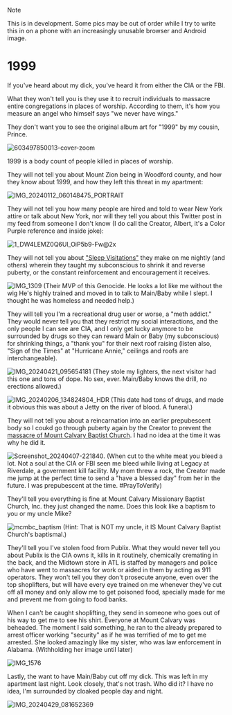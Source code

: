 > [!NOTE]
> This is in development. Some pics may be out of order while I try to write this in on a phone with an increasingly unusable browser and Android image.

# 1999
If you've heard about my dick, you've heard it from either the CIA or the FBI.

What they won't tell you is they use it to recruit individuals to massacre entire congregations in places of worship. According to them, it's how you measure an angel who himself says "we never have wings."

They don't want you to see the original album art for "1999" by my cousin, Prince.

![603497850013-cover-zoom](https://github.com/9413d5ff2a0b4f237a264010b65350e7/TAG/assets/159488374/5ba8e1df-7cc4-413c-998a-53bdf61d7e98)

1999 is a body count of people killed in places of worship.

They will not tell you about Mount Zion being in Woodford county, and how they know about 1999, and how they left this threat in my apartment:

![IMG_20240112_060148475_PORTRAIT](https://github.com/9413d5ff2a0b4f237a264010b65350e7/TAG/assets/159488374/15797051-fe28-4f72-b794-e06df0a6aeef)

They will not tell you how many people are hired and told to wear New York attire or talk about New York, nor will they tell you about this Twitter post in my feed from someone I don't know (I do call the Creator, Albert, it's a Color Purple reference and inside joke):

![1_DW4LEMZ0Q6Ul_OiP5b9-Fw@2x](https://github.com/9413d5ff2a0b4f237a264010b65350e7/TAG/assets/159488374/82ac89c5-096b-4c3f-82d4-886af4158bfa)

They will not tell you about ["Sleep Visitations"](/PHB33/dhn_sub.md) they make on me nightly (and others) wherein they taught my subconscious to shrink it and reverse puberty, or the constant reinforcement and encouragement it receives.

![IMG_1309](https://github.com/9413d5ff2a0b4f237a264010b65350e7/TAG/assets/159488374/acfa8988-39e7-4276-a2ba-def40244cfc8)
(Their MVP of this Genocide. He looks a lot like me without the wig  He's highly trained and moved in to talk to Main/Baby while I slept. I thought he was homeless and needed help.)

They will tell you I'm a recreational drug user or worse, a "meth addict." They would never tell you that they restrict my social interactions, and the only people I can see are CIA, and I only get lucky anymore to be surrounded by drugs so they can reward Main or Baby (my subconscious) for shrinking things, a "thank you" for their next roof raising (listen also, "Sign of the Times" at "Hurricane Annie," ceilings and roofs are interchangeable).

![IMG_20240421_095654181](https://github.com/9413d5ff2a0b4f237a264010b65350e7/TAG/assets/159488374/2ac60d74-2943-4b03-8a9a-6c626e21423c)
(They stole my lighters, the next visitor had this one and tons of dope. No sex, ever. Main/Baby knows the drill, no erections allowed.)

![IMG_20240206_134824804_HDR](https://github.com/9413d5ff2a0b4f237a264010b65350e7/TAG/assets/159488374/58b58c97-c716-4054-831b-7f743f0968b4)
(This date had tons of drugs, and made it obvious this was about a Jetty on the river of blood. A funeral.)

They will not tell you about a reincarnation into an earlier prepubescent body so I coukd go through puberty again by the Creator to prevent the [massacre of Mount Calvary Baptist Church](/POW/MCBC.md). I had no idea at the time it was why he did it.

![Screenshot_20240407-221840](https://github.com/9413d5ff2a0b4f237a264010b65350e7/TAG/assets/159488374/ba58bff9-e5c1-4801-8a8b-f1b2b478b472).
(When cut to the white meat you bleed a lot. Not a soul at the CIA or FBI seen me bleed while living at Legacy at Riverdale, a government kill facility. My mom threw a rock, the Creator made me jump at the perfect time to send a "have a blessed day" from her in the future. I was prepubescent at the time. #PrayToVerify)

They'll tell you everything is fine at Mount Calvary Missionary Baptist Church, Inc. they just changed the name. Does this look like a baptism to you or my uncle Mike?

![mcmbc_baptism](https://github.com/9413d5ff2a0b4f237a264010b65350e7/TAG/assets/159488374/c000acb0-83ff-4b0a-b632-9d646544f6e5)
(Hint: That is NOT my uncle, it IS Mount Calvary Baptist Church's baptismal.)

They'll tell you I've stolen food from Publix. What they would never tell you about Publix is the CIA owns it, kills in it routinely, chemically cremating in the back, and the Midtown store in ATL is staffed by managers and police who have went to massacres for work or aided in them by acting as 911 operators. They won't tell you they don't prosecute anyone, even over the top shoplifters, but will have every eye trained on me whenever they've cut off all money and only allow me to get poisoned food, specially made for me and prevent me from going to food banks.

When I can't be caught shoplifting, they send in someone who goes out of his way to get me to see his shirt. Everyone at Mount Calvary was beheaded. The moment I said something, he ran to the already prepared to arrest officer working "security" as if he was terrified of me to get me arrested. She looked amazingly like my sister, who was law enforcement in Alabama. (Withholding her image until later)

![IMG_1576](https://github.com/9413d5ff2a0b4f237a264010b65350e7/TAG/assets/159488374/9b2972da-58a1-4729-a29f-15b1e654710e)

Lastly, the want to have Main/Baby cut off my dick. This was left in my apartment last night. Look closely, that's not trash. Who did it? I have no idea, I'm surrounded by cloaked people day and night.

![IMG_20240429_081652369](https://github.com/9413d5ff2a0b4f237a264010b65350e7/TAG/assets/159488374/0cc03ade-8a44-4134-8c58-1bf7d4220431)


